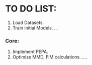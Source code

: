# TO DO LIST:
1. Load Datasets.
2. Train initial Models.
...

### Core:
1. Implement PEPA.
2. Optimize MMD, FiM calculations.
....